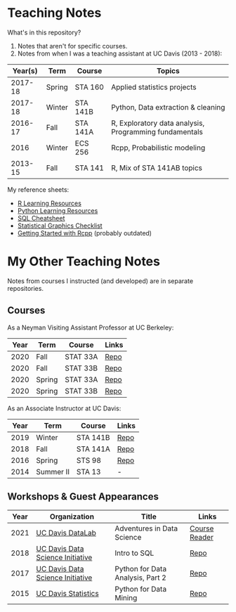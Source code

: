 # Teaching Notes

What's in this repository?

1. Notes that aren't for specific courses.
2. Notes from when I was a teaching assistant at UC Davis (2013 - 2018):

Year(s) | Term   | Course   | Topics
------- | ------ | -------- | ------
2017-18 | Spring | STA 160  | Applied statistics projects
2017-18 | Winter | STA 141B | Python, Data extraction & cleaning
2016-17 | Fall   | STA 141A | R, Exploratory data analysis, Programming fundamentals
2016    | Winter | ECS 256  | Rcpp, Probabilistic modeling
2013-15 | Fall   | STA 141  | R, Mix of STA 141AB topics

<!--
STA 135  | 2014    | Spring | Multivariate statistics, machine learning
-->

My reference sheets:

* [R Learning Resources][ref-r]
* [Python Learning Resources][ref-python]
* [SQL Cheatsheet][sql]
* [Statistical Graphics Checklist][graphics-checklist]
* [Getting Started with Rcpp][rcpp] (probably outdated)

[ref-r]: references/sta141a.md
[ref-python]: references/sta141b.md
[sql]: workshops/sql_cheatsheet.pdf
[graphics-checklist]: sta141a/graphics_checklist.pdf
[rcpp]: ecs256/rcpp.pdf

# My Other Teaching Notes

Notes from courses I instructed (and developed) are in separate repositories.

## Courses

As a Neyman Visiting Assistant Professor at UC Berkeley:

Year | Term     | Course   | Links
-----|----------|----------|------
2020 | Fall     | STAT 33A | [Repo][2020-fall-stat33a]
2020 | Fall     | STAT 33B | [Repo][2020-fall-stat33b]
2020 | Spring   | STAT 33A | [Repo][2020-spring-stat33ab]
2020 | Spring   | STAT 33B | [Repo][2020-spring-stat33ab]

[2020-spring-stat33ab]: https://github.com/IntroToProgrammingWithR/2020-spring-stat33ab
[2020-fall-stat33a]: https://github.com/IntroToProgrammingWithR/2020-fall-stat33a
[2020-fall-stat33b]: https://github.com/IntroToProgrammingWithR/2020-fall-stat33b

As an Associate Instructor at UC Davis:

Year  | Term       | Course     | Links
----- | ---------- | ---------- | ------
2019  | Winter     | STA 141B   | [Repo][2019-winter-sta141b]
2018  | Fall       | STA 141A   | [Repo][2018-fall-sta141a]
2016  | Spring     | STS 98     | [Repo][2016-spring-sts98]
2014  | Summer II  | STA 13     | -

[2019-winter-sta141b]: https://github.com/2019-winter-ucdavis-sta141b/notes
[2018-fall-sta141a]: https://github.com/nick-ulle/2018-ucdavis-sta141a
[2016-spring-sts98]: https://github.com/2016-ucdavis-sts98/notes

## Workshops & Guest Appearances

Year | Organization                                    | Title                            | Links
---- | ----------------------------------------------- | -------------------------------- | -----
2021 | [UC Davis DataLab][ucd-datalab]                 | Adventures in Data Science       | [Course Reader][2021-ist08]
2018 | [UC Davis Data Science Initiative][ucd-datalab] | Intro to SQL                     | [Repo][2018-sql-workshop]
2017 | [UC Davis Data Science Initiative][ucd-datalab] | Python for Data Analysis, Part 2 | [Repo][2017-python-workshop]
2015 | [UC Davis Statistics][ucd-stats]                | Python for Data Mining           | [Repo][2015-python-workshop]

[ucd-datalab]:https://datalab.ucdavis.edu/ 
[ucd-stats]:https://statistics.ucdavis.edu/

[2021-ist08]: https://ucdavisdatalab.github.io/adventures_in_data_science/
[2018-sql-workshop]: https://github.com/clarkfitzg/SQLworkshop
[2017-python-workshop]: https://github.com/nick-ulle/2017.04-python-workshop
[2015-python-workshop]: https://github.com/nick-ulle/2015-python

